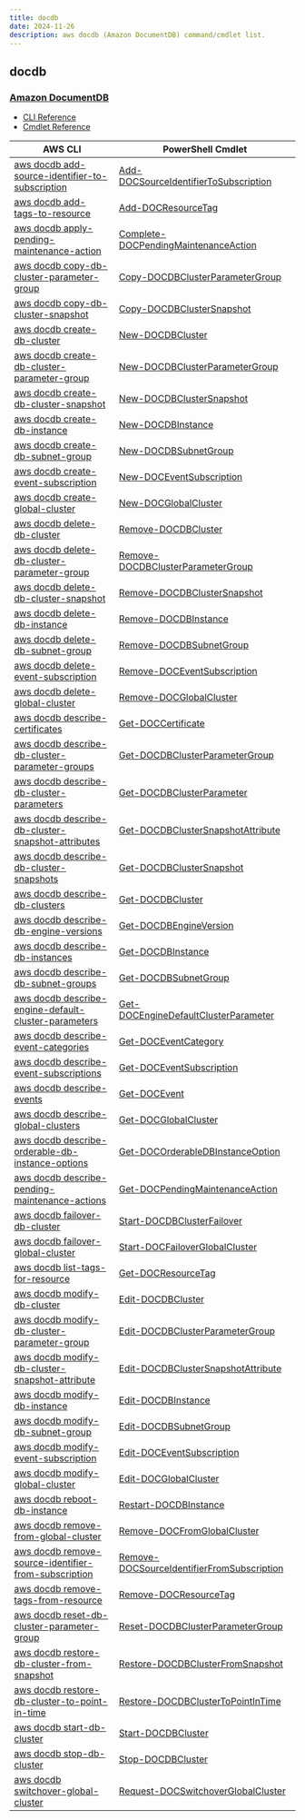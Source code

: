 ```yaml
---
title: docdb
date: 2024-11-26
description: aws docdb (Amazon DocumentDB) command/cmdlet list.
---
```


## docdb

### [Amazon DocumentDB](https://aws.amazon.com/documentdb/)

* [CLI Reference](https://awscli.amazonaws.com/v2/documentation/api/latest/reference/docdb/index.html)
* [Cmdlet Reference](https://docs.aws.amazon.com/powershell/latest/reference/items/DocDB_cmdlets.html)

|AWS CLI|PowerShell Cmdlet|
|----|----|
|[aws docdb add-source-identifier-to-subscription](https://awscli.amazonaws.com/v2/documentation/api/latest/reference/docdb/add-source-identifier-to-subscription.html)|[Add-DOCSourceIdentifierToSubscription](https://docs.aws.amazon.com/powershell/latest/reference/items/Add-DOCSourceIdentifierToSubscription.html)|
|[aws docdb add-tags-to-resource](https://awscli.amazonaws.com/v2/documentation/api/latest/reference/docdb/add-tags-to-resource.html)|[Add-DOCResourceTag](https://docs.aws.amazon.com/powershell/latest/reference/items/Add-DOCResourceTag.html)|
|[aws docdb apply-pending-maintenance-action](https://awscli.amazonaws.com/v2/documentation/api/latest/reference/docdb/apply-pending-maintenance-action.html)|[Complete-DOCPendingMaintenanceAction](https://docs.aws.amazon.com/powershell/latest/reference/items/Complete-DOCPendingMaintenanceAction.html)|
|[aws docdb copy-db-cluster-parameter-group](https://awscli.amazonaws.com/v2/documentation/api/latest/reference/docdb/copy-db-cluster-parameter-group.html)|[Copy-DOCDBClusterParameterGroup](https://docs.aws.amazon.com/powershell/latest/reference/items/Copy-DOCDBClusterParameterGroup.html)|
|[aws docdb copy-db-cluster-snapshot](https://awscli.amazonaws.com/v2/documentation/api/latest/reference/docdb/copy-db-cluster-snapshot.html)|[Copy-DOCDBClusterSnapshot](https://docs.aws.amazon.com/powershell/latest/reference/items/Copy-DOCDBClusterSnapshot.html)|
|[aws docdb create-db-cluster](https://awscli.amazonaws.com/v2/documentation/api/latest/reference/docdb/create-db-cluster.html)|[New-DOCDBCluster](https://docs.aws.amazon.com/powershell/latest/reference/items/New-DOCDBCluster.html)|
|[aws docdb create-db-cluster-parameter-group](https://awscli.amazonaws.com/v2/documentation/api/latest/reference/docdb/create-db-cluster-parameter-group.html)|[New-DOCDBClusterParameterGroup](https://docs.aws.amazon.com/powershell/latest/reference/items/New-DOCDBClusterParameterGroup.html)|
|[aws docdb create-db-cluster-snapshot](https://awscli.amazonaws.com/v2/documentation/api/latest/reference/docdb/create-db-cluster-snapshot.html)|[New-DOCDBClusterSnapshot](https://docs.aws.amazon.com/powershell/latest/reference/items/New-DOCDBClusterSnapshot.html)|
|[aws docdb create-db-instance](https://awscli.amazonaws.com/v2/documentation/api/latest/reference/docdb/create-db-instance.html)|[New-DOCDBInstance](https://docs.aws.amazon.com/powershell/latest/reference/items/New-DOCDBInstance.html)|
|[aws docdb create-db-subnet-group](https://awscli.amazonaws.com/v2/documentation/api/latest/reference/docdb/create-db-subnet-group.html)|[New-DOCDBSubnetGroup](https://docs.aws.amazon.com/powershell/latest/reference/items/New-DOCDBSubnetGroup.html)|
|[aws docdb create-event-subscription](https://awscli.amazonaws.com/v2/documentation/api/latest/reference/docdb/create-event-subscription.html)|[New-DOCEventSubscription](https://docs.aws.amazon.com/powershell/latest/reference/items/New-DOCEventSubscription.html)|
|[aws docdb create-global-cluster](https://awscli.amazonaws.com/v2/documentation/api/latest/reference/docdb/create-global-cluster.html)|[New-DOCGlobalCluster](https://docs.aws.amazon.com/powershell/latest/reference/items/New-DOCGlobalCluster.html)|
|[aws docdb delete-db-cluster](https://awscli.amazonaws.com/v2/documentation/api/latest/reference/docdb/delete-db-cluster.html)|[Remove-DOCDBCluster](https://docs.aws.amazon.com/powershell/latest/reference/items/Remove-DOCDBCluster.html)|
|[aws docdb delete-db-cluster-parameter-group](https://awscli.amazonaws.com/v2/documentation/api/latest/reference/docdb/delete-db-cluster-parameter-group.html)|[Remove-DOCDBClusterParameterGroup](https://docs.aws.amazon.com/powershell/latest/reference/items/Remove-DOCDBClusterParameterGroup.html)|
|[aws docdb delete-db-cluster-snapshot](https://awscli.amazonaws.com/v2/documentation/api/latest/reference/docdb/delete-db-cluster-snapshot.html)|[Remove-DOCDBClusterSnapshot](https://docs.aws.amazon.com/powershell/latest/reference/items/Remove-DOCDBClusterSnapshot.html)|
|[aws docdb delete-db-instance](https://awscli.amazonaws.com/v2/documentation/api/latest/reference/docdb/delete-db-instance.html)|[Remove-DOCDBInstance](https://docs.aws.amazon.com/powershell/latest/reference/items/Remove-DOCDBInstance.html)|
|[aws docdb delete-db-subnet-group](https://awscli.amazonaws.com/v2/documentation/api/latest/reference/docdb/delete-db-subnet-group.html)|[Remove-DOCDBSubnetGroup](https://docs.aws.amazon.com/powershell/latest/reference/items/Remove-DOCDBSubnetGroup.html)|
|[aws docdb delete-event-subscription](https://awscli.amazonaws.com/v2/documentation/api/latest/reference/docdb/delete-event-subscription.html)|[Remove-DOCEventSubscription](https://docs.aws.amazon.com/powershell/latest/reference/items/Remove-DOCEventSubscription.html)|
|[aws docdb delete-global-cluster](https://awscli.amazonaws.com/v2/documentation/api/latest/reference/docdb/delete-global-cluster.html)|[Remove-DOCGlobalCluster](https://docs.aws.amazon.com/powershell/latest/reference/items/Remove-DOCGlobalCluster.html)|
|[aws docdb describe-certificates](https://awscli.amazonaws.com/v2/documentation/api/latest/reference/docdb/describe-certificates.html)|[Get-DOCCertificate](https://docs.aws.amazon.com/powershell/latest/reference/items/Get-DOCCertificate.html)|
|[aws docdb describe-db-cluster-parameter-groups](https://awscli.amazonaws.com/v2/documentation/api/latest/reference/docdb/describe-db-cluster-parameter-groups.html)|[Get-DOCDBClusterParameterGroup](https://docs.aws.amazon.com/powershell/latest/reference/items/Get-DOCDBClusterParameterGroup.html)|
|[aws docdb describe-db-cluster-parameters](https://awscli.amazonaws.com/v2/documentation/api/latest/reference/docdb/describe-db-cluster-parameters.html)|[Get-DOCDBClusterParameter](https://docs.aws.amazon.com/powershell/latest/reference/items/Get-DOCDBClusterParameter.html)|
|[aws docdb describe-db-cluster-snapshot-attributes](https://awscli.amazonaws.com/v2/documentation/api/latest/reference/docdb/describe-db-cluster-snapshot-attributes.html)|[Get-DOCDBClusterSnapshotAttribute](https://docs.aws.amazon.com/powershell/latest/reference/items/Get-DOCDBClusterSnapshotAttribute.html)|
|[aws docdb describe-db-cluster-snapshots](https://awscli.amazonaws.com/v2/documentation/api/latest/reference/docdb/describe-db-cluster-snapshots.html)|[Get-DOCDBClusterSnapshot](https://docs.aws.amazon.com/powershell/latest/reference/items/Get-DOCDBClusterSnapshot.html)|
|[aws docdb describe-db-clusters](https://awscli.amazonaws.com/v2/documentation/api/latest/reference/docdb/describe-db-clusters.html)|[Get-DOCDBCluster](https://docs.aws.amazon.com/powershell/latest/reference/items/Get-DOCDBCluster.html)|
|[aws docdb describe-db-engine-versions](https://awscli.amazonaws.com/v2/documentation/api/latest/reference/docdb/describe-db-engine-versions.html)|[Get-DOCDBEngineVersion](https://docs.aws.amazon.com/powershell/latest/reference/items/Get-DOCDBEngineVersion.html)|
|[aws docdb describe-db-instances](https://awscli.amazonaws.com/v2/documentation/api/latest/reference/docdb/describe-db-instances.html)|[Get-DOCDBInstance](https://docs.aws.amazon.com/powershell/latest/reference/items/Get-DOCDBInstance.html)|
|[aws docdb describe-db-subnet-groups](https://awscli.amazonaws.com/v2/documentation/api/latest/reference/docdb/describe-db-subnet-groups.html)|[Get-DOCDBSubnetGroup](https://docs.aws.amazon.com/powershell/latest/reference/items/Get-DOCDBSubnetGroup.html)|
|[aws docdb describe-engine-default-cluster-parameters](https://awscli.amazonaws.com/v2/documentation/api/latest/reference/docdb/describe-engine-default-cluster-parameters.html)|[Get-DOCEngineDefaultClusterParameter](https://docs.aws.amazon.com/powershell/latest/reference/items/Get-DOCEngineDefaultClusterParameter.html)|
|[aws docdb describe-event-categories](https://awscli.amazonaws.com/v2/documentation/api/latest/reference/docdb/describe-event-categories.html)|[Get-DOCEventCategory](https://docs.aws.amazon.com/powershell/latest/reference/items/Get-DOCEventCategory.html)|
|[aws docdb describe-event-subscriptions](https://awscli.amazonaws.com/v2/documentation/api/latest/reference/docdb/describe-event-subscriptions.html)|[Get-DOCEventSubscription](https://docs.aws.amazon.com/powershell/latest/reference/items/Get-DOCEventSubscription.html)|
|[aws docdb describe-events](https://awscli.amazonaws.com/v2/documentation/api/latest/reference/docdb/describe-events.html)|[Get-DOCEvent](https://docs.aws.amazon.com/powershell/latest/reference/items/Get-DOCEvent.html)|
|[aws docdb describe-global-clusters](https://awscli.amazonaws.com/v2/documentation/api/latest/reference/docdb/describe-global-clusters.html)|[Get-DOCGlobalCluster](https://docs.aws.amazon.com/powershell/latest/reference/items/Get-DOCGlobalCluster.html)|
|[aws docdb describe-orderable-db-instance-options](https://awscli.amazonaws.com/v2/documentation/api/latest/reference/docdb/describe-orderable-db-instance-options.html)|[Get-DOCOrderableDBInstanceOption](https://docs.aws.amazon.com/powershell/latest/reference/items/Get-DOCOrderableDBInstanceOption.html)|
|[aws docdb describe-pending-maintenance-actions](https://awscli.amazonaws.com/v2/documentation/api/latest/reference/docdb/describe-pending-maintenance-actions.html)|[Get-DOCPendingMaintenanceAction](https://docs.aws.amazon.com/powershell/latest/reference/items/Get-DOCPendingMaintenanceAction.html)|
|[aws docdb failover-db-cluster](https://awscli.amazonaws.com/v2/documentation/api/latest/reference/docdb/failover-db-cluster.html)|[Start-DOCDBClusterFailover](https://docs.aws.amazon.com/powershell/latest/reference/items/Start-DOCDBClusterFailover.html)|
|[aws docdb failover-global-cluster](https://awscli.amazonaws.com/v2/documentation/api/latest/reference/docdb/failover-global-cluster.html)|[Start-DOCFailoverGlobalCluster](https://docs.aws.amazon.com/powershell/latest/reference/items/Start-DOCFailoverGlobalCluster.html)|
|[aws docdb list-tags-for-resource](https://awscli.amazonaws.com/v2/documentation/api/latest/reference/docdb/list-tags-for-resource.html)|[Get-DOCResourceTag](https://docs.aws.amazon.com/powershell/latest/reference/items/Get-DOCResourceTag.html)|
|[aws docdb modify-db-cluster](https://awscli.amazonaws.com/v2/documentation/api/latest/reference/docdb/modify-db-cluster.html)|[Edit-DOCDBCluster](https://docs.aws.amazon.com/powershell/latest/reference/items/Edit-DOCDBCluster.html)|
|[aws docdb modify-db-cluster-parameter-group](https://awscli.amazonaws.com/v2/documentation/api/latest/reference/docdb/modify-db-cluster-parameter-group.html)|[Edit-DOCDBClusterParameterGroup](https://docs.aws.amazon.com/powershell/latest/reference/items/Edit-DOCDBClusterParameterGroup.html)|
|[aws docdb modify-db-cluster-snapshot-attribute](https://awscli.amazonaws.com/v2/documentation/api/latest/reference/docdb/modify-db-cluster-snapshot-attribute.html)|[Edit-DOCDBClusterSnapshotAttribute](https://docs.aws.amazon.com/powershell/latest/reference/items/Edit-DOCDBClusterSnapshotAttribute.html)|
|[aws docdb modify-db-instance](https://awscli.amazonaws.com/v2/documentation/api/latest/reference/docdb/modify-db-instance.html)|[Edit-DOCDBInstance](https://docs.aws.amazon.com/powershell/latest/reference/items/Edit-DOCDBInstance.html)|
|[aws docdb modify-db-subnet-group](https://awscli.amazonaws.com/v2/documentation/api/latest/reference/docdb/modify-db-subnet-group.html)|[Edit-DOCDBSubnetGroup](https://docs.aws.amazon.com/powershell/latest/reference/items/Edit-DOCDBSubnetGroup.html)|
|[aws docdb modify-event-subscription](https://awscli.amazonaws.com/v2/documentation/api/latest/reference/docdb/modify-event-subscription.html)|[Edit-DOCEventSubscription](https://docs.aws.amazon.com/powershell/latest/reference/items/Edit-DOCEventSubscription.html)|
|[aws docdb modify-global-cluster](https://awscli.amazonaws.com/v2/documentation/api/latest/reference/docdb/modify-global-cluster.html)|[Edit-DOCGlobalCluster](https://docs.aws.amazon.com/powershell/latest/reference/items/Edit-DOCGlobalCluster.html)|
|[aws docdb reboot-db-instance](https://awscli.amazonaws.com/v2/documentation/api/latest/reference/docdb/reboot-db-instance.html)|[Restart-DOCDBInstance](https://docs.aws.amazon.com/powershell/latest/reference/items/Restart-DOCDBInstance.html)|
|[aws docdb remove-from-global-cluster](https://awscli.amazonaws.com/v2/documentation/api/latest/reference/docdb/remove-from-global-cluster.html)|[Remove-DOCFromGlobalCluster](https://docs.aws.amazon.com/powershell/latest/reference/items/Remove-DOCFromGlobalCluster.html)|
|[aws docdb remove-source-identifier-from-subscription](https://awscli.amazonaws.com/v2/documentation/api/latest/reference/docdb/remove-source-identifier-from-subscription.html)|[Remove-DOCSourceIdentifierFromSubscription](https://docs.aws.amazon.com/powershell/latest/reference/items/Remove-DOCSourceIdentifierFromSubscription.html)|
|[aws docdb remove-tags-from-resource](https://awscli.amazonaws.com/v2/documentation/api/latest/reference/docdb/remove-tags-from-resource.html)|[Remove-DOCResourceTag](https://docs.aws.amazon.com/powershell/latest/reference/items/Remove-DOCResourceTag.html)|
|[aws docdb reset-db-cluster-parameter-group](https://awscli.amazonaws.com/v2/documentation/api/latest/reference/docdb/reset-db-cluster-parameter-group.html)|[Reset-DOCDBClusterParameterGroup](https://docs.aws.amazon.com/powershell/latest/reference/items/Reset-DOCDBClusterParameterGroup.html)|
|[aws docdb restore-db-cluster-from-snapshot](https://awscli.amazonaws.com/v2/documentation/api/latest/reference/docdb/restore-db-cluster-from-snapshot.html)|[Restore-DOCDBClusterFromSnapshot](https://docs.aws.amazon.com/powershell/latest/reference/items/Restore-DOCDBClusterFromSnapshot.html)|
|[aws docdb restore-db-cluster-to-point-in-time](https://awscli.amazonaws.com/v2/documentation/api/latest/reference/docdb/restore-db-cluster-to-point-in-time.html)|[Restore-DOCDBClusterToPointInTime](https://docs.aws.amazon.com/powershell/latest/reference/items/Restore-DOCDBClusterToPointInTime.html)|
|[aws docdb start-db-cluster](https://awscli.amazonaws.com/v2/documentation/api/latest/reference/docdb/start-db-cluster.html)|[Start-DOCDBCluster](https://docs.aws.amazon.com/powershell/latest/reference/items/Start-DOCDBCluster.html)|
|[aws docdb stop-db-cluster](https://awscli.amazonaws.com/v2/documentation/api/latest/reference/docdb/stop-db-cluster.html)|[Stop-DOCDBCluster](https://docs.aws.amazon.com/powershell/latest/reference/items/Stop-DOCDBCluster.html)|
|[aws docdb switchover-global-cluster](https://awscli.amazonaws.com/v2/documentation/api/latest/reference/docdb/switchover-global-cluster.html)|[Request-DOCSwitchoverGlobalCluster](https://docs.aws.amazon.com/powershell/latest/reference/items/Request-DOCSwitchoverGlobalCluster.html)|


